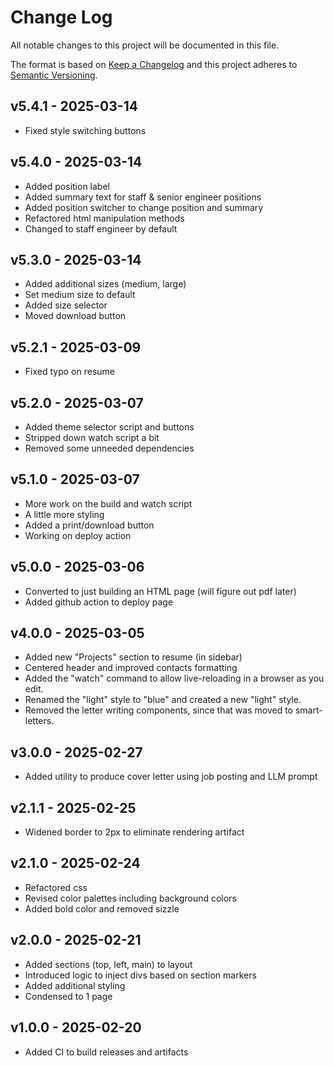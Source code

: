 # Change Log

All notable changes to this project will be documented in this file.

The format is based on [Keep a Changelog](http://keepachangelog.com/)
and this project adheres to [Semantic Versioning](http://semver.org/).

## v5.4.1 - 2025-03-14
* Fixed style switching buttons

## v5.4.0 - 2025-03-14
* Added position label
* Added summary text for staff & senior engineer positions
* Added position switcher to change position and summary
* Refactored html manipulation methods
* Changed to staff engineer by default

## v5.3.0 - 2025-03-14
* Added additional sizes (medium, large)
* Set medium size to default
* Added size selector
* Moved download button

## v5.2.1 - 2025-03-09
* Fixed typo on resume

## v5.2.0 - 2025-03-07
* Added theme selector script and buttons
* Stripped down watch script a bit
* Removed some unneeded dependencies

## v5.1.0 - 2025-03-07
* More work on the build and watch script
* A little more styling
* Added a print/download button
* Working on deploy action

## v5.0.0 - 2025-03-06
* Converted to just building an HTML page (will figure out pdf later)
* Added github action to deploy page

## v4.0.0 - 2025-03-05
* Added new "Projects" section to resume (in sidebar)
* Centered header and improved contacts formatting
* Added the "watch" command to allow live-reloading in a browser as you edit.
* Renamed the "light" style to "blue" and created a new "light" style.
* Removed the letter writing components, since that was moved to smart-letters.

## v3.0.0 - 2025-02-27
* Added utility to produce cover letter using job posting and LLM prompt

## v2.1.1 - 2025-02-25
* Widened border to 2px to eliminate rendering artifact

## v2.1.0 - 2025-02-24
* Refactored css
* Revised color palettes including background colors
* Added bold color and removed sizzle

## v2.0.0 - 2025-02-21
* Added sections (top, left, main) to layout
* Introduced logic to inject divs based on section markers
* Added additional styling
* Condensed to 1 page

## v1.0.0 - 2025-02-20
* Added CI to build releases and artifacts
